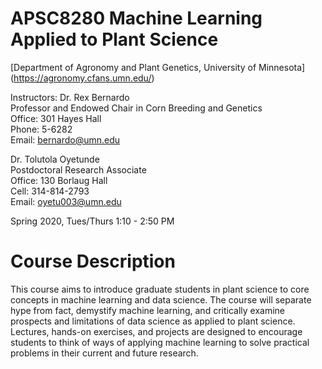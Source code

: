 # APSC8280 Machine Learning Applied to Plant Science
[Department of Agronomy and Plant Genetics, University of Minnesota] (https://agronomy.cfans.umn.edu/)

Instructors:
Dr. Rex Bernardo <br>
Professor and Endowed Chair in Corn Breeding and Genetics <br>
Office: 301 Hayes Hall <br>
Phone: 5-6282 <br>
Email: bernardo@umn.edu

Dr. Tolutola Oyetunde <br>
Postdoctoral Research Associate <br>
Office: 130 Borlaug Hall <br>
Cell: 314-814-2793 <br>
Email: oyetu003@umn.edu



Spring 2020, Tues/Thurs 1:10 - 2:50 PM

# Course Description
This course aims to introduce graduate students in plant science to core concepts in machine
learning and data science. The course will separate hype from fact, demystify machine learning,
and critically examine prospects and limitations of data science as applied to plant science.
Lectures, hands-on exercises, and projects are designed to encourage students to think of ways of
applying machine learning to solve practical problems in their current and future research.






